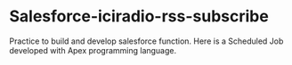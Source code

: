 # Salesforce-iciradio-rss-subscribe
Practice to build and develop salesforce function. Here is a Scheduled Job developed with Apex programming language.
